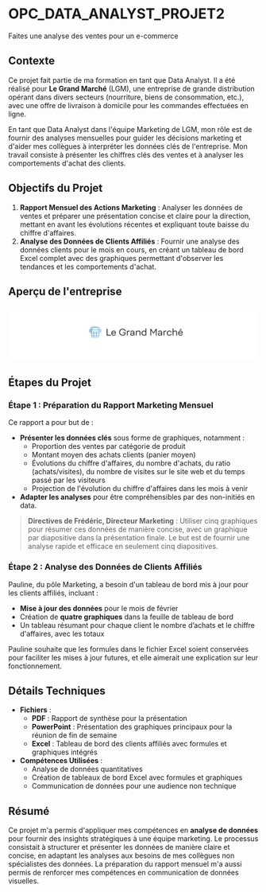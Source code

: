 # OPC_DATA_ANALYST_PROJET2
Faites une analyse des ventes pour un e-commerce

## Contexte

Ce projet fait partie de ma formation en tant que Data Analyst. Il a été réalisé pour **Le Grand Marché** (LGM), une entreprise de grande distribution opérant dans divers secteurs (nourriture, biens de consommation, etc.), avec une offre de livraison à domicile pour les commandes effectuées en ligne.

En tant que Data Analyst dans l'équipe Marketing de LGM, mon rôle est de fournir des analyses mensuelles pour guider les décisions marketing et d'aider mes collègues à interpréter les données clés de l'entreprise. Mon travail consiste à présenter les chiffres clés des ventes et à analyser les comportements d'achat des clients.

## Objectifs du Projet

1. **Rapport Mensuel des Actions Marketing** : Analyser les données de ventes et préparer une présentation concise et claire pour la direction, mettant en avant les évolutions récentes et expliquant toute baisse du chiffre d'affaires.
2. **Analyse des Données de Clients Affiliés** : Fournir une analyse des données clients pour le mois en cours, en créant un tableau de bord Excel complet avec des graphiques permettant d'observer les tendances et les comportements d'achat.

## Aperçu de l'entreprise

![Aperçu du site web](images/Capture_projet2.PNG)

## Étapes du Projet

### Étape 1 : Préparation du Rapport Marketing Mensuel

Ce rapport a pour but de :
- **Présenter les données clés** sous forme de graphiques, notamment :
  - Proportion des ventes par catégorie de produit
  - Montant moyen des achats clients (panier moyen)
  - Évolutions du chiffre d'affaires, du nombre d'achats, du ratio (achats/visites), du nombre de visites sur le site web et du temps passé par les visiteurs
  - Projection de l'évolution du chiffre d'affaires dans les mois à venir
- **Adapter les analyses** pour être compréhensibles par des non-initiés en data.
  
> **Directives de Frédéric, Directeur Marketing** : Utiliser cinq graphiques pour résumer ces données de manière concise, avec un graphique par diapositive dans la présentation finale. Le but est de fournir une analyse rapide et efficace en seulement cinq diapositives.

### Étape 2 : Analyse des Données de Clients Affiliés

Pauline, du pôle Marketing, a besoin d'un tableau de bord mis à jour pour les clients affiliés, incluant :
- **Mise à jour des données** pour le mois de février
- Création de **quatre graphiques** dans la feuille de tableau de bord
- Un tableau résumant pour chaque client le nombre d’achats et le chiffre d'affaires, avec les totaux

Pauline souhaite que les formules dans le fichier Excel soient conservées pour faciliter les mises à jour futures, et elle aimerait une explication sur leur fonctionnement.

## Détails Techniques

- **Fichiers** : 
  - **PDF** : Rapport de synthèse pour la présentation
  - **PowerPoint** : Présentation des graphiques principaux pour la réunion de fin de semaine
  - **Excel** : Tableau de bord des clients affiliés avec formules et graphiques intégrés
- **Compétences Utilisées** :
  - Analyse de données quantitatives
  - Création de tableaux de bord Excel avec formules et graphiques
  - Communication de données pour une audience non technique

## Résumé

Ce projet m'a permis d'appliquer mes compétences en **analyse de données** pour fournir des insights stratégiques à une équipe marketing. Le processus consistait à structurer et présenter les données de manière claire et concise, en adaptant les analyses aux besoins de mes collègues non spécialistes des données. La préparation du rapport mensuel m'a aussi permis de renforcer mes compétences en communication de données visuelles.
